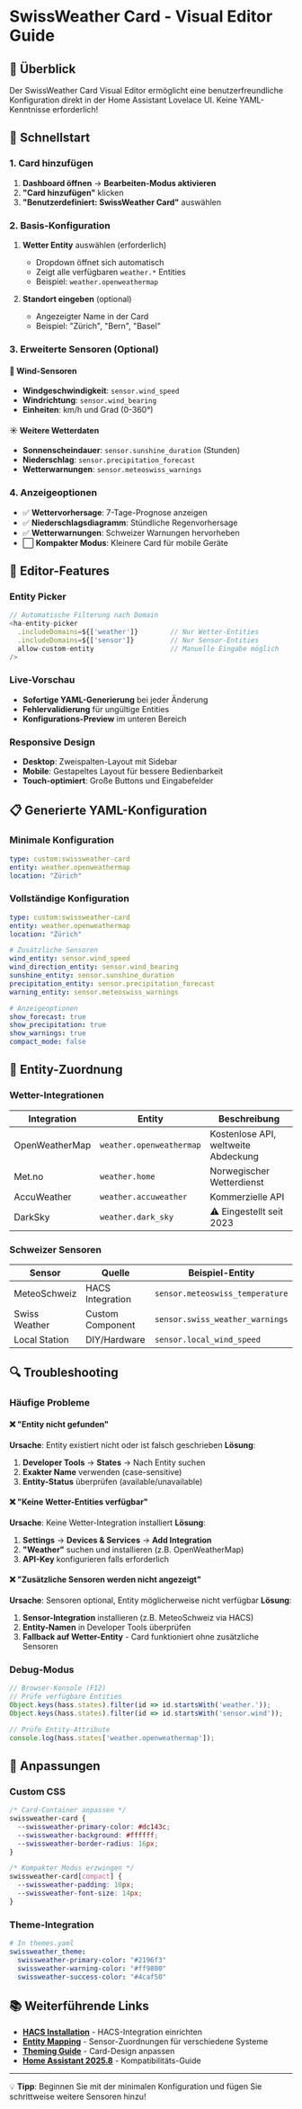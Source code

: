 # SwissWeather Card - Visual Editor Guide

## 🎨 Überblick

Der SwissWeather Card Visual Editor ermöglicht eine benutzerfreundliche Konfiguration direkt in der Home Assistant Lovelace UI. Keine YAML-Kenntnisse erforderlich!

## 🚀 Schnellstart

### 1. Card hinzufügen
1. **Dashboard öffnen** → **Bearbeiten-Modus aktivieren**
2. **"Card hinzufügen"** klicken
3. **"Benutzerdefiniert: SwissWeather Card"** auswählen

### 2. Basis-Konfiguration
1. **Wetter Entity** auswählen (erforderlich)
   - Dropdown öffnet sich automatisch
   - Zeigt alle verfügbaren `weather.*` Entities
   - Beispiel: `weather.openweathermap`

2. **Standort eingeben** (optional)
   - Angezeigter Name in der Card
   - Beispiel: "Zürich", "Bern", "Basel"

### 3. Erweiterte Sensoren (Optional)

#### 💨 Wind-Sensoren
- **Windgeschwindigkeit**: `sensor.wind_speed`
- **Windrichtung**: `sensor.wind_bearing`
- **Einheiten**: km/h und Grad (0-360°)

#### ☀️ Weitere Wetterdaten
- **Sonnenscheindauer**: `sensor.sunshine_duration` (Stunden)
- **Niederschlag**: `sensor.precipitation_forecast`
- **Wetterwarnungen**: `sensor.meteoswiss_warnings`

### 4. Anzeigeoptionen
- ✅ **Wettervorhersage**: 7-Tage-Prognose anzeigen
- ✅ **Niederschlagsdiagramm**: Stündliche Regenvorhersage
- ✅ **Wetterwarnungen**: Schweizer Warnungen hervorheben
- ⬜ **Kompakter Modus**: Kleinere Card für mobile Geräte

## 🔧 Editor-Features

### Entity Picker
```typescript
// Automatische Filterung nach Domain
<ha-entity-picker
  .includeDomains=${['weather']}        // Nur Wetter-Entities
  .includeDomains=${['sensor']}         // Nur Sensor-Entities
  allow-custom-entity                   // Manuelle Eingabe möglich
/>
```

### Live-Vorschau
- **Sofortige YAML-Generierung** bei jeder Änderung
- **Fehlervalidierung** für ungültige Entities
- **Konfigurations-Preview** im unteren Bereich

### Responsive Design
- **Desktop**: Zweispalten-Layout mit Sidebar
- **Mobile**: Gestapeltes Layout für bessere Bedienbarkeit
- **Touch-optimiert**: Große Buttons und Eingabefelder

## 📋 Generierte YAML-Konfiguration

### Minimale Konfiguration
```yaml
type: custom:swissweather-card
entity: weather.openweathermap
location: "Zürich"
```

### Vollständige Konfiguration
```yaml
type: custom:swissweather-card
entity: weather.openweathermap
location: "Zürich"

# Zusätzliche Sensoren
wind_entity: sensor.wind_speed
wind_direction_entity: sensor.wind_bearing
sunshine_entity: sensor.sunshine_duration
precipitation_entity: sensor.precipitation_forecast
warning_entity: sensor.meteoswiss_warnings

# Anzeigeoptionen
show_forecast: true
show_precipitation: true
show_warnings: true
compact_mode: false
```

## 🎯 Entity-Zuordnung

### Wetter-Integrationen
| Integration | Entity | Beschreibung |
|-------------|--------|--------------|
| OpenWeatherMap | `weather.openweathermap` | Kostenlose API, weltweite Abdeckung |
| Met.no | `weather.home` | Norwegischer Wetterdienst |
| AccuWeather | `weather.accuweather` | Kommerzielle API |
| DarkSky | `weather.dark_sky` | ⚠️ Eingestellt seit 2023 |

### Schweizer Sensoren
| Sensor | Quelle | Beispiel-Entity |
|--------|--------|-----------------|
| MeteoSchweiz | HACS Integration | `sensor.meteoswiss_temperature` |
| Swiss Weather | Custom Component | `sensor.swiss_weather_warnings` |
| Local Station | DIY/Hardware | `sensor.local_wind_speed` |

## 🔍 Troubleshooting

### Häufige Probleme

#### ❌ "Entity nicht gefunden"
**Ursache**: Entity existiert nicht oder ist falsch geschrieben
**Lösung**: 
1. **Developer Tools** → **States** → Nach Entity suchen
2. **Exakter Name** verwenden (case-sensitive)
3. **Entity-Status** überprüfen (available/unavailable)

#### ❌ "Keine Wetter-Entities verfügbar"
**Ursache**: Keine Wetter-Integration installiert
**Lösung**:
1. **Settings** → **Devices & Services** → **Add Integration**
2. **"Weather"** suchen und installieren (z.B. OpenWeatherMap)
3. **API-Key** konfigurieren falls erforderlich

#### ❌ "Zusätzliche Sensoren werden nicht angezeigt"
**Ursache**: Sensoren optional, Entity möglicherweise nicht verfügbar
**Lösung**:
1. **Sensor-Integration** installieren (z.B. MeteoSchweiz via HACS)
2. **Entity-Namen** in Developer Tools überprüfen
3. **Fallback auf Wetter-Entity** - Card funktioniert ohne zusätzliche Sensoren

### Debug-Modus
```javascript
// Browser-Konsole (F12)
// Prüfe verfügbare Entities
Object.keys(hass.states).filter(id => id.startsWith('weather.'));
Object.keys(hass.states).filter(id => id.startsWith('sensor.wind'));

// Prüfe Entity-Attribute
console.log(hass.states['weather.openweathermap']);
```

## 🎨 Anpassungen

### Custom CSS
```css
/* Card-Container anpassen */
swissweather-card {
  --swissweather-primary-color: #dc143c;
  --swissweather-background: #ffffff;
  --swissweather-border-radius: 16px;
}

/* Kompakter Modus erzwingen */
swissweather-card[compact] {
  --swissweather-padding: 10px;
  --swissweather-font-size: 14px;
}
```

### Theme-Integration
```yaml
# In themes.yaml
swissweather_theme:
  swissweather-primary-color: "#2196f3"
  swissweather-warning-color: "#ff9800"
  swissweather-success-color: "#4caf50"
```

## 📚 Weiterführende Links

- **[HACS Installation](hacs-installation.md)** - HACS-Integration einrichten
- **[Entity Mapping](entity-mapping.md)** - Sensor-Zuordnungen für verschiedene Systeme
- **[Theming Guide](theming.md)** - Card-Design anpassen
- **[Home Assistant 2025.8](ha-2025-8.md)** - Kompatibilitäts-Guide

---

💡 **Tipp**: Beginnen Sie mit der minimalen Konfiguration und fügen Sie schrittweise weitere Sensoren hinzu!
